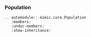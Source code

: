 ### Population
```{eval-rst}  
.. automodule:: mimic.core.Population
   :members:
   :undoc-members:
   :show-inheritance:
```